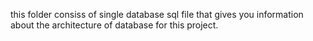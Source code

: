 this folder consiss of single database sql file that gives you information about the architecture of database for this project.
